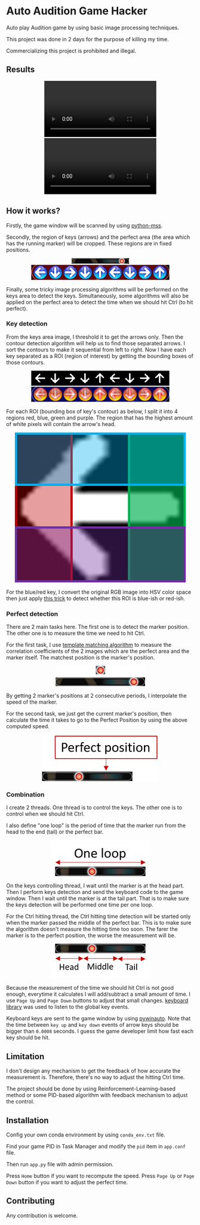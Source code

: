 # Auto Audition Game Hacker

Auto play Audition game by using basic image processing techniques.

This project was done in 2 days for the purpose of killing my time.

Commercializing this project is prohibited and illegal.


## Results

<p align="center">
    <video controls="controls">
        <source type="video/mp4" src="https://github.com/dao-duc-tung/auto-audition/raw/master/data/video1.mp4"></source>
    </video>
    </br>
    <video controls="controls">
        <source type="video/mp4" src="https://github.com/dao-duc-tung/auto-audition/raw/master/data/video2.mp4"></source>
    </video>
</p>


## How it works?

Firstly, the game window will be scanned by using
[python-mss](https://github.com/BoboTiG/python-mss).

Secondly, the region of keys (arrows) and the perfect area
(the area which has the running marker) will be cropped.
These regions are in fixed positions.

<p align="center">
    <img src="data/perfect_bar.png"
        alt="Perfect area" />
    </br>
    <img src="data/keys_area.png" alt="Keys area" />
</p>

Finally, some tricky image processing algorithms will be performed
on the keys area to detect the keys.
Simultaneously, some algorithms will also be applied on the perfect area
to detect the time when we should hit Ctrl (to hit perfect).


### Key detection

From the keys area image, I threshold it to get the arrows only.
Then the contour detection algorithm will help us to find those separated arrows.
I sort the contours to make it sequential from left to right.
Now I have each key separated as a ROI (region of interest)
by getting the bounding boxes of those contours.

<p align="center">
    <img src="data/thresholded_keys.png" alt="Keys area" />
    </br>
    <img src="data/contours.png" alt="Keys area" />
</p>

For each ROI (bounding box of key's contour) as below, I split it into 4 regions
red, blue, green and purple. The region that has the highest amount of white pixels
will contain the arrow's head.

<p align="center">
    <img src="data/keys_detection.png" alt="Keys area" />
</p>

For the blue/red key, I convert the original RGB image into HSV color space then
just apply [this trick](https://docs.opencv.org/trunk/df/d9d/tutorial_py_colorspaces.html)
to detect whether this ROI is blue-ish or red-ish.


### Perfect detection

There are 2 main tasks here. The first one is to detect the marker position.
The other one is to measure the time we need to hit Ctrl.

For the first task, I use [template matching algorithm](https://opencv-python-tutroals.readthedocs.io/en/latest/py_tutorials/py_imgproc/py_template_matching/py_template_matching.html)
to measure the correlation coefficients of the 2 images which are the perfect area
and the marker itself. The matchest position is the marker's position.

<p align="center">
    <img src="data/template_matching.png" alt="Keys area" />
</p>

By getting 2 marker's positions at 2 consecutive periods, I interpolate the speed
of the marker.

For the second task, we just get the current marker's position, then calculate the
time it takes to go to the Perfect Position by using the above computed speed.

<p align="center">
    <img src="data/perfect_position.png" alt="Keys area" />
</p>


### Combination

I create 2 threads. One thread is to control the keys. The other one is
to control when we should hit Ctrl.

I also define "one loop" is the period of time that the marker run from the head
to the end (tail) or the perfect bar.

<p align="center">
    <img src="data/one_loop.png" alt="Keys area" />
</p>

On the keys controlling thread, I wait until the marker is at the head part.
Then I perform keys detection and send the keyboard code to the game window.
Then I wait until the marker is at the tail part. That is to make sure
the keys detection will be performed one time per one loop.

For the Ctrl hitting thread, the Ctrl hitting time detection will be started
only when the marker passed the middle of the perfect bar. This is to make sure
the algorithm doesn't measure the hitting time too soon. The farer
the marker is to the perfect position, the worse the measurement will be.

<p align="center">
    <img src="data/head_middle_tail.png" alt="Keys area" />
</p>

Because the measurement of the time we should hit Ctrl is not good enough,
everytime it calculates I will add/subtract a small amount of time.
I use `Page Up` and `Page Down` buttons to adjust that small changes.
[keyboard library](https://pypi.org/project/keyboard/) was used to listen to
the global key events.

Keyboard keys are sent to the game window
by using [pywinauto](https://pywinauto.readthedocs.io/en/latest/).
Note that the time between `key up` and `key down` events of arrow keys should be
bigger than `0.0008` seconds. I guess the game developer limit how fast each key
should be hit.


## Limitation

I don't design any mechanism to get the feedback of how accurate the measurement is.
Therefore, there's no way to adjust the hitting Ctrl time.

The project should be done by using Reinforcement-Learning-based method or
some PID-based algorithm with feedback mechanism to adjust the control.


## Installation

Config your own conda environment by using `conda_env.txt` file.

Find your game PID in Task Manager and modify the `pid` item in `app.conf` file.

Then run `app.py` file with admin permission.

Press `Home` button if you want to recompute the speed.
Press `Page Up` or `Page Down` button if you want to adjust the perfect time.


## Contributing

Any contribution is welcome.
